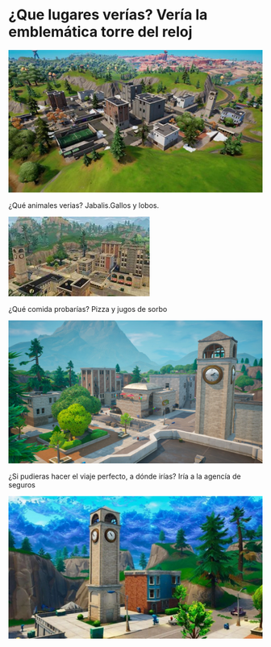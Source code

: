 <!DOCTYPE HTML>
<html>
    <head>
        <title>Mi ciudad, Pisos Picados</title>
        <meta charset="utf-8">
    </head>
    <body>
        <h1>¿Que lugares verías? Vería la emblemática torre del reloj </h1>
        <img src="1.jpg">
        <p>¿Qué animales verias? Jabalis.Gallos y lobos.</p>
        <img src="2.jpg">
        <p>¿Qué comida probarías? Pizza y jugos de sorbo</p>
        <img src="3.jpg">
        <p>¿Si pudieras hacer el viaje perfecto, a dónde irías? Iría a la agencía de seguros </p>
        <img src="4.jpg">
    </body>
</html>
